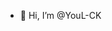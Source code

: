 - 👋 Hi, I’m @YouL-CK

<!---
YouL-CK/YouL-CK is a ✨ special ✨ repository because its `README.md` (this file) appears on your GitHub profile.
You can click the Preview link to take a look at your changes.
--->
